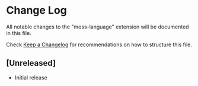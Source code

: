 # Change Log
All notable changes to the "moss-language" extension will be documented in this file.

Check [Keep a Changelog](http://keepachangelog.com/) for recommendations on how to structure this file.

## [Unreleased]
- Initial release